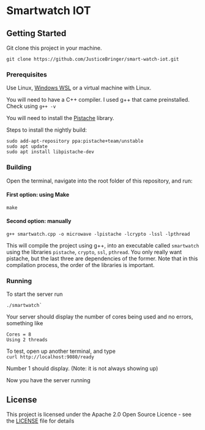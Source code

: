 # Smartwatch IOT

## Getting Started

Git clone this project in your machine.

```
git clone https://github.com/JusticeBringer/smart-watch-iot.git
```

### Prerequisites

Use Linux, [Windows WSL](https://docs.microsoft.com/en-us/windows/wsl/install-win10) or a virtual machine with Linux.

You will need to have a C++ compiler. I used g++ that came preinstalled. Check using `g++ -v`

You will need to install the [Pistache](https://github.com/pistacheio/pistache) library.

Steps to install the nightly build:

```
sudo add-apt-repository ppa:pistache+team/unstable
sudo apt update
sudo apt install libpistache-dev
```

### Building

Open the terminal, navigate into the root folder of this repository, and run:

#### First option: using Make

```
make
```

#### Second option: manually

```
g++ smartwatch.cpp -o microwave -lpistache -lcrypto -lssl -lpthread
```

This will compile the project using g++, into an executable called `smartwatch` using the libraries `pistache`, `crypto`, `ssl`, `pthread`. You only really want pistache, but the last three are dependencies of the former.
Note that in this compilation process, the order of the libraries is important.

### Running

To start the server run

```
./smartwatch`
```

Your server should display the number of cores being used and no errors, something like

```
Cores = 8
Using 2 threads
```

To test, open up another terminal, and type\
`curl http://localhost:9080/ready`

Number 1 should display.
(Note: it is not always showing up)

Now you have the server running

## License

This project is licensed under the Apache 2.0 Open Source Licence - see the [LICENSE](LICENSE) file for details